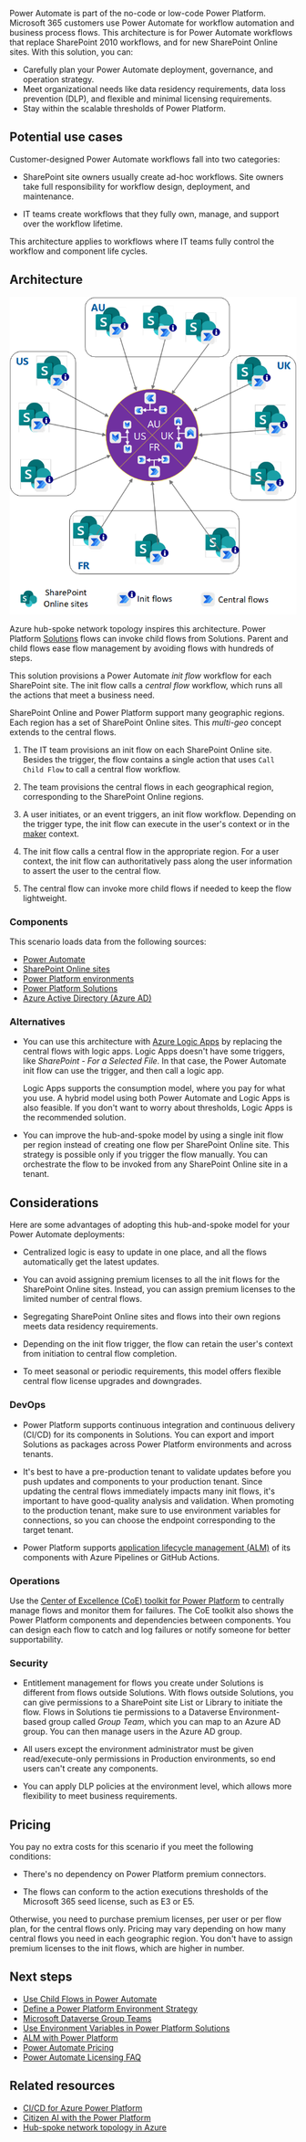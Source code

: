 Power Automate is part of the no-code or low-code Power Platform. Microsoft 365 customers use Power Automate for workflow automation and business process flows. This architecture is for Power Automate workflows that replace SharePoint 2010 workflows, and for new SharePoint Online sites. With this solution, you can:

- Carefully plan your Power Automate deployment, governance, and operation strategy.
- Meet organizational needs like data residency requirements, data loss prevention (DLP), and flexible and minimal licensing requirements.
- Stay within the scalable thresholds of Power Platform.

## Potential use cases

Customer-designed Power Automate workflows fall into two categories:

- SharePoint site owners usually create ad-hoc workflows. Site owners take full responsibility for workflow design, deployment, and maintenance.

- IT teams create workflows that they fully own, manage, and support over the workflow lifetime.

This architecture applies to workflows where IT teams fully control the workflow and component life cycles.

## Architecture

![Diagram showing the hub-and-spoke inspired Power Automate deployment topology.](media/power-automate.png)

Azure hub-spoke network topology inspires this architecture. Power Platform [Solutions](/powerapps/maker/data-platform/solutions-overview) flows can invoke child flows from Solutions. Parent and child flows ease flow management by avoiding flows with hundreds of steps.

This solution provisions a Power Automate *init flow* workflow for each SharePoint site. The init flow calls a *central flow* workflow, which runs all the actions that meet a business need.

SharePoint Online and Power Platform support many geographic regions. Each region has a set of SharePoint Online sites. This *multi-geo* concept extends to the central flows.

1. The IT team provisions an init flow on each SharePoint Online site. Besides the trigger, the flow contains a single action that uses `Call Child Flow` to call a central flow workflow.

1. The team provisions the central flows in each geographical region, corresponding to the SharePoint Online regions.

1. A user initiates, or an event triggers, an init flow workflow. Depending on the trigger type, the init flow can execute in the user's context or in the [maker](/power-platform/admin/environments-overview#environment-permissions) context.

1. The init flow calls a central flow in the appropriate region. For a user context, the init flow can authoritatively pass along the user information to assert the user to the central flow.

1. The central flow can invoke more child flows if needed to keep the flow lightweight.

### Components

This scenario loads data from the following sources:

- [Power Automate](https://flow.microsoft.com/)
- [SharePoint Online sites](/sharepoint/introduction)
- [Power Platform environments](/power-platform/admin/environments-overview)
- [Power Platform Solutions](/power-platform/alm/solution-concepts-alm)
- [Azure Active Directory (Azure AD)](/azure/active-directory)

### Alternatives

- You can use this architecture with [Azure Logic Apps](/azure/logic-apps/logic-apps-overview) by replacing the central flows with logic apps. Logic Apps doesn't have some triggers, like *SharePoint - For a Selected File*. In that case, the Power Automate init flow can use the trigger, and then call a logic app.

  Logic Apps supports the consumption model, where you pay for what you use. A hybrid model using both Power Automate and Logic Apps is also feasible. If you don't want to worry about thresholds, Logic Apps is the recommended solution.

- You can improve the hub-and-spoke model by using a single init flow per region instead of creating one flow per SharePoint Online site. This strategy is possible only if you trigger the flow manually. You can orchestrate the flow to be invoked from any SharePoint Online site in a tenant.

## Considerations

Here are some advantages of adopting this hub-and-spoke model for your Power Automate deployments:

- Centralized logic is easy to update in one place, and all the flows automatically get the latest updates.

- You can avoid assigning premium licenses to all the init flows for the SharePoint Online sites. Instead, you can assign premium licenses to the limited number of central flows.

- Segregating SharePoint Online sites and flows into their own regions meets data residency requirements.

- Depending on the init flow trigger, the flow can retain the user's context from initiation to central flow completion.

- To meet seasonal or periodic requirements, this model offers flexible central flow license upgrades and downgrades.

### DevOps

- Power Platform supports continuous integration and continuous delivery (CI/CD) for its components in Solutions. You can export and import Solutions as packages across Power Platform environments and across tenants.

- It's best to have a pre-production tenant to validate updates before you push updates and components to your production tenant. Since updating the central flows immediately impacts many init flows, it's important to have good-quality analysis and validation. When promoting to the production tenant, make sure to use environment variables for connections, so you can choose the endpoint corresponding to the target tenant.

- Power Platform supports [application lifecycle management (ALM)](https://wikipedia.org/wiki/Application_lifecycle_management) of its components with Azure Pipelines or GitHub Actions.

### Operations

Use the [Center of Excellence (CoE) toolkit for Power Platform](/power-platform/guidance/coe/starter-kit) to centrally manage flows and monitor them for failures. The CoE toolkit also shows the Power Platform components and dependencies between components. You can design each flow to catch and log failures or notify someone for better supportability.

### Security

- Entitlement management for flows you create under Solutions is different from flows outside Solutions. With flows outside Solutions, you can give permissions to a SharePoint site List or Library to initiate the flow. Flows in Solutions tie permissions to a Dataverse Environment-based group called *Group Team*, which you can map to an Azure AD group. You can then manage users in the Azure AD group.

- All users except the environment administrator must be given read/execute-only permissions in Production environments, so end users can't create any components.

- You can apply DLP policies at the environment level, which allows more flexibility to meet business requirements.

## Pricing

You pay no extra costs for this scenario if you meet the following conditions:

- There's no dependency on Power Platform premium connectors.

- The flows can conform to the action executions thresholds of the Microsoft 365 seed license, such as E3 or E5.

Otherwise, you need to purchase premium licenses, per user or per flow plan, for the central flows only. Pricing may vary depending on how many central flows you need in each geographic region. You don't have to assign premium licenses to the init flows, which are higher in number.

## Next steps

- [Use Child Flows in Power Automate](/power-automate/create-child-flows)
- [Define a Power Platform Environment Strategy](/microsoft-365/community/defining-a-power-platform-environment-strategy)
- [Microsoft Dataverse Group Teams](/power-platform/admin/manage-group-teams)
- [Use Environment Variables in Power Platform Solutions](/powerapps/maker/data-platform/environmentvariables)
- [ALM with Power Platform](/power-platform/alm/)
- [Power Automate Pricing](https://flow.microsoft.com/pricing)
- [Power Automate Licensing FAQ](/power-platform/admin/powerapps-flow-licensing-faq)

## Related resources
- [CI/CD for Azure Power Platform](../../solution-ideas/articles/azure-devops-continuous-integration-for-power-platform.yml)
- [Citizen AI with the Power Platform](../ai/citizen-ai-power-platform.yml)
- [Hub-spoke network topology in Azure](../../reference-architectures/hybrid-networking/hub-spoke.yml)
